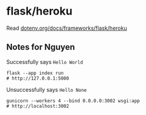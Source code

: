 # flask/heroku

Read [dotenv.org/docs/frameworks/flask/heroku](https://www.dotenv.org/docs/frameworks/flask/heroku)

## Notes for Nguyen

Successfully says `Hello World`
```
flask --app index run
# http://127.0.0.1:5000
```

Unsuccessfully says `Hello None`

```
gunicorn --workers 4 --bind 0.0.0.0:3002 wsgi:app
# http://localhost:3002
```
